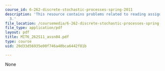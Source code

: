 ```yaml
---
course_id: 6-262-discrete-stochastic-processes-spring-2011
description: 'This resource contains problems related to reading assignments: chapter
  3.'
file_location: /coursemedia/6-262-discrete-stochastic-processes-spring-2011/20d33d56935e00f746a40bca6442f81b_MIT6_262S11_assn04.pdf
file_type: application/pdf
layout: pdf
title: MIT6_262S11_assn04.pdf
type: course
uid: 20d33d56935e00f746a40bca6442f81b

---
```

None